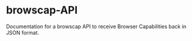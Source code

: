 # browscap-API
Documentation for a browscap API to receive Browser Capabilities back in JSON format.

